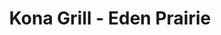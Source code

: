 ---
layout: place
title: "Kona Grill - Eden Prairie"
permalink: /minnesota/eden-prairie/kona-grill-eden-prairie.html
stateAbbr: MN
stateName: Minnesota
cityName: Eden Prairie
seo:
  name: "Kona Grill - Eden Prairie"
  type: Restaurant
  links: null
description: "Looking for sushi in Eden Prairie, Minnesota? Check out Kona Grill - Eden Prairie for a delightful Japanese dining experience. Enjoy a variety of sushi and o..."
place_id: ChIJnW4txKIY9ocR4QoonRZmb6Q
photos:
  - name: >-
      places/ChIJnW4txKIY9ocR4QoonRZmb6Q/photos/AeeoHcLMmFGPKTvDI-_qCkDhg02URWAy7II4GzkQB_b2tAxJ3bniTVoOov4b8Itat3PZbopzoR76fQu-Hw8CGLvcf8XGkK9-9G9WWhxfIYHYwJ7hRFeEB4KtgJYzzQoRd8gYkdkxs7BW0EzGX0pqoR62l-ZfbefpKnsWTi8G9W5YCovcdP3WBkKOteNXeHnb_ESDuB-dUdHg_ouBlRawtt_QXGc7YeSDv2hZzkO8Sf5VN5z_nYywFkPdwtidpJtLEpgVq_DdFTvglUiwdIlcv6_Ec9uAZvDXM3F423Yyu09NE3GIRxM18DS6u8XiLd70yBRnV3xnK5EJqnGO_TX-saQdPO5z7VNbVpWuU4pOXrut09nzZx5oJxp7H3VdsTgSzfL87E9OT-9V1sA0p6Z1rMjgOKf5OfxOoKEL7XceQpTMdSXh--qg
    widthPx: 4032
    heightPx: 3024
    authorAttributions:
      - displayName: Paul Neumann
        uri: https://maps.google.com/maps/contrib/112571725805444518553
        photoUri: >-
          https://lh3.googleusercontent.com/a-/ALV-UjUrvL8S-UIWcKApwLoTvbXIVCyjn5SyACeRsjYJHMR2Uu_OAcfO=s100-p-k-no-mo
    flagContentUri: >-
      https://www.google.com/local/imagery/report/?cb_client=maps_api_places.places_api&image_key=!1e10!2sCIHM0ogKEICAgIDEtuKj4AE&hl=en-US
    googleMapsUri: >-
      https://www.google.com/maps/place//data=!3m4!1e2!3m2!1sCIHM0ogKEICAgIDEtuKj4AE!2e10!4m2!3m1!1s0x87f618a2c42d6e9d:0xa46f66169d280ae1
  - name: >-
      places/ChIJnW4txKIY9ocR4QoonRZmb6Q/photos/AeeoHcKvgJkdrBsIq4VxnZzv0rb5-lNt9iK-P8Jv9Ze-h5QW7kNLaARmfj9-o6LQVtNYrAvwsdEslD4mPMnKXiYKqehA2hMghooudSo-hQJHRksN-U7EGMCGV8nNGxwZ339DKtZ0bViAE9gw87xvD1YPh_0mlA7r1OzUgKn67h9VNe_mDanrGM678nzySqx6EE5aYYmzeT2CW0T6jeKi66JQmW5WlG9_SwLkYwsqts0A-u-_eCsGctxvqF2ay3L3VlAWPmW-FBLTJSk8ginosqXlC2zjcvHW0LpG5_i6FuM7Y8bbiw
    widthPx: 2048
    heightPx: 1536
    authorAttributions:
      - displayName: Kona Grill - Eden Prairie
        uri: https://maps.google.com/maps/contrib/100411444050552859063
        photoUri: >-
          https://lh3.googleusercontent.com/a-/ALV-UjWY6Jl3EIhG_M1GfxN50avbvA6irVmuywPuLucbRrqRLgcdJbJ6=s100-p-k-no-mo
    flagContentUri: >-
      https://www.google.com/local/imagery/report/?cb_client=maps_api_places.places_api&image_key=!1e10!2sAF1QipN0jY2bIIZnMt6UBJJTF_ImX3s5K2mGQKN-JjRf&hl=en-US
    googleMapsUri: >-
      https://www.google.com/maps/place//data=!3m4!1e2!3m2!1sAF1QipN0jY2bIIZnMt6UBJJTF_ImX3s5K2mGQKN-JjRf!2e10!4m2!3m1!1s0x87f618a2c42d6e9d:0xa46f66169d280ae1
  - name: >-
      places/ChIJnW4txKIY9ocR4QoonRZmb6Q/photos/AeeoHcIx4EQ_2hXmP_tWufUGLlSz9Xn5Aw9IvNazvDw_Q1286alv03rylHcWgTqUGh4ghALw8opY8f65OoNUJ09Z6IZgW_hqdE-N0rbZSLCWXPUnzYj4Lt2vYlr4PpHAyRoS5ew5nxjNr9N-ern2O_oNGtGOKOlj3-iYVey1h12MeK2YDKIOyewLuGaKIzlKJJGlk9uG3CvNdSDPpjkE4HutRxYSB9bjPVbwR1-XEVs-7ZwBD_Iub5N-ckxiv9rNbrzhpF3Ghl4yaxio-tTutiCDptGBQdXc-4h9riBn3C8O-8Vxfc5ALj7aCSxW61h9o0fHhOFz6b-aiiHt4SywITsty2U-uYDRFIRs4Sn3mydJ4oTRhsCE5A5V3KyP8o3Bqqfby5T9R8ipP2t8Z6oZMY7BDXRpf0ZHR88z63a7cjr0XepMIGz8
    widthPx: 3600
    heightPx: 4800
    authorAttributions:
      - displayName: Mikayla Mahan
        uri: https://maps.google.com/maps/contrib/117186929958386098420
        photoUri: >-
          https://lh3.googleusercontent.com/a/ACg8ocIXNojDHSvkrzA6GsbHC5h8cA-FliD6RTUYdDziRy0dwfFZxA=s100-p-k-no-mo
    flagContentUri: >-
      https://www.google.com/local/imagery/report/?cb_client=maps_api_places.places_api&image_key=!1e10!2sCIHM0ogKEICAgMDAhJ_WsAE&hl=en-US
    googleMapsUri: >-
      https://www.google.com/maps/place//data=!3m4!1e2!3m2!1sCIHM0ogKEICAgMDAhJ_WsAE!2e10!4m2!3m1!1s0x87f618a2c42d6e9d:0xa46f66169d280ae1
  - name: >-
      places/ChIJnW4txKIY9ocR4QoonRZmb6Q/photos/AeeoHcIr45EtczoQrQL33H9l-eOx8pmhhgC-LTvtUkMOIXrOJzwnbSRZuN6u73zNJy6ATwdlinBgXPCeZjLPRkn-lUEqKLx6OzU88mHtrUVLdCYgtgvdduO7P3xlIiBDxo8-RoeJWeusD5Ti5SL5WGQ0XX0XexTA8h6D_Vvh16_Dj7jYB2Wr_grweVbPXErWCjiicB8eyyNNt0ABHDTQ-FBXqK_OXtj1aOinzPR4zFTm6Jv8AYyHZITYd2l6TrPs-Jr_cLU5i_rZDEjGmHWGuegTf7xoVHdjABvh_NOgvUqgQ7oCfeC0pnLum5xQhW-bIPFqKNRulubiP2EVt8wRf-e5QFeu2VLjFu70wqV_tfwqdLOMk5CkJVmWWfgftTDdl_6FnI4WzO7CQLHU_iy64PVQWMh_ISHnRoI02qyfRQsf5rVCKPiC
    widthPx: 3024
    heightPx: 4032
    authorAttributions:
      - displayName: Chris g
        uri: https://maps.google.com/maps/contrib/108384096411673811136
        photoUri: >-
          https://lh3.googleusercontent.com/a-/ALV-UjWr0UfM-rkRTFIPuLw7Vrb_h6N1kD_cXV_OyoZOq9OsMljJkxaw=s100-p-k-no-mo
    flagContentUri: >-
      https://www.google.com/local/imagery/report/?cb_client=maps_api_places.places_api&image_key=!1e10!2sCIHM0ogKEICAgMDw8MS42gE&hl=en-US
    googleMapsUri: >-
      https://www.google.com/maps/place//data=!3m4!1e2!3m2!1sCIHM0ogKEICAgMDw8MS42gE!2e10!4m2!3m1!1s0x87f618a2c42d6e9d:0xa46f66169d280ae1
  - name: >-
      places/ChIJnW4txKIY9ocR4QoonRZmb6Q/photos/AeeoHcKoMt3tFr_lcwPbVmmaW2AMaSGz59ZEZtXf92TGieZmsumk15KLte9-bfPqT6pnuX3Gwn8c4XOvuFOUcMZnroWwxuGuLOMYdyjSxJ1rmPoBbbQiI2Gjm0FHbURlHHIwDazSekmNvl8CWebgleU2LEFSkiLN_IgUVyDHKt16cdDNf-1R0lytA0inWtzS8Qezbq0xz1BEpZjbR1lMRCJoYvRCmIhhN1jBhrOeHrN3w_AJ3Ptpr-pz4PA-hZZKu9ehUB5W2lUtRrOWps3-00-wNBzKtW1ivKV8kidC9PzdTIqUaVndHpAtFTTmOyvTYQLPDapg7GIJutV23_jPQ2uGJM3SXNel8bl7r5CrvfcHgCGIOg7M6-zbfh0OSw1z1Mr5qBm7qBXMFeK_YeLaLrJHzy20YdXKRLQ38AnYQnkVNFY
    widthPx: 4000
    heightPx: 2252
    authorAttributions:
      - displayName: David Fletcher (RegNeoJazz)
        uri: https://maps.google.com/maps/contrib/109069620791820965838
        photoUri: >-
          https://lh3.googleusercontent.com/a-/ALV-UjVE7fyeg2Y0_4f79r4cRtrMwTYNS95c2Mj6q73VgKkZaGZuTVmukg=s100-p-k-no-mo
    flagContentUri: >-
      https://www.google.com/local/imagery/report/?cb_client=maps_api_places.places_api&image_key=!1e10!2sCIHM0ogKEICAgICf4tDdOA&hl=en-US
    googleMapsUri: >-
      https://www.google.com/maps/place//data=!3m4!1e2!3m2!1sCIHM0ogKEICAgICf4tDdOA!2e10!4m2!3m1!1s0x87f618a2c42d6e9d:0xa46f66169d280ae1
  - name: >-
      places/ChIJnW4txKIY9ocR4QoonRZmb6Q/photos/AeeoHcL0xQMA0OQy6LvEx-9JJPYxZCSLGuTK9VwnBocn4s920PdS_8HmgreZE98FVBJMBZu9cw-W6EYWx7MxTVC240geBz67Sr9tQ0aIvuqRxvw1ZqZxiE8Ibugm3oGrfPzPIut1U6bUzSYbMRLzzFf4X3OKO90gGDzosC-w0pb5nh0m-3EUwm4v0wGHCTWIxJhwpbyS5qO8w74Hway5Ttp0pT4gER0oxNdGM0TiaqzHBWP-Z8fTRGIsC6vTJOtJ_QC6qD4ZOMpUEB0mQAIswtnStmxEPIlFpzdXAYLVUDN0YGVzwZBRkjDyYjdfNGK1FjpSWOOiUXYcjyn99sHpfYWiQAeEHo2L1ZPWfApQeytXvJAqk_zYywI-jO-LnjIsublfycQsxQWjrHWTTx42odZqMAfOeRhYg7tebd80bKLC-Ts2ug
    widthPx: 3621
    heightPx: 3024
    authorAttributions:
      - displayName: Karin Miller
        uri: https://maps.google.com/maps/contrib/103323540611018747531
        photoUri: >-
          https://lh3.googleusercontent.com/a-/ALV-UjWs1bD922yRJVc-RZ6jrGtabBGn9jghe7UlgRsDgxPzI0BB78eNhg=s100-p-k-no-mo
    flagContentUri: >-
      https://www.google.com/local/imagery/report/?cb_client=maps_api_places.places_api&image_key=!1e10!2sCIHM0ogKEICAgIC96821PQ&hl=en-US
    googleMapsUri: >-
      https://www.google.com/maps/place//data=!3m4!1e2!3m2!1sCIHM0ogKEICAgIC96821PQ!2e10!4m2!3m1!1s0x87f618a2c42d6e9d:0xa46f66169d280ae1
  - name: >-
      places/ChIJnW4txKIY9ocR4QoonRZmb6Q/photos/AeeoHcJwYr-ZNmaKyrUMUY6G8IRvqD0J5ZVRwgUS2yeJ_QPaGVx2WdH1uLE7iquGiji3ghLMlgcYqR4BD7Bv8NXVkdqJcosvih5ey0L5BGb_qHMHrMo27I3f-C-ErK1RxeCwzgU4aom6V8vJTYKFaG0J487S3--ayGSv3fqurSS2pV-FZ6pX_EXSgF2bAa0g4kjBGdg5qLxyNhn_1uLHvcnzk_WPvEVIMIbv06ym5wjVxi_3mqdjuJxqQev4liicaRXH7oIrm8zme_n4qvHo2YI-5xmUihD0Ah2CfBP70yeGuRZ-wK2jAe-AFn-0e3bV3RR0eSh_MdLAQkuy070BcaN75Kckt7s6OyxQl_biFZ1ZpYpQ38Z2txA1xhD4c83ufzdO8A2IhYzWnhHBw1bBKjkWwRo8h91lMZF21Tlk70iHce3w74AP
    widthPx: 3024
    heightPx: 4032
    authorAttributions:
      - displayName: Kerrythewriter
        uri: https://maps.google.com/maps/contrib/104871500429211773241
        photoUri: >-
          https://lh3.googleusercontent.com/a-/ALV-UjUYAkJJBOLlYr9zqKC3UY0hEb-gWiN3gtynmnlpZoaV818KrFG0=s100-p-k-no-mo
    flagContentUri: >-
      https://www.google.com/local/imagery/report/?cb_client=maps_api_places.places_api&image_key=!1e10!2sCIHM0ogKEICAgIDtn5jRzQE&hl=en-US
    googleMapsUri: >-
      https://www.google.com/maps/place//data=!3m4!1e2!3m2!1sCIHM0ogKEICAgIDtn5jRzQE!2e10!4m2!3m1!1s0x87f618a2c42d6e9d:0xa46f66169d280ae1
  - name: >-
      places/ChIJnW4txKIY9ocR4QoonRZmb6Q/photos/AeeoHcIKTJsdK2IvKRxhp8GKZxFuXXRBqNDs_eqpvqlolMifQnpYyauwOAidmjdOjmPBm1izdZoVnYNyNFevnE5We_8lt7Mtvxa39yoiuVjF_UXLcua4wqDj-eUddRIoXAjp5IMYMmL0Z1S3gdSwHoKnl6oC-JO9lIUHZs7Tw9kgXDBp41O67qqu1AJYTkHBdQiDn1trVhZXV52Q7ntRG-ZQtAHRmpkKO_Tgn-nXqfQBxuxrkdJnZ8sJO5cKxrzqny-27H0AE9VwU3JrxevHcPWfM61DMEaiCdlVyRpmF0P-jY6iaxDrIY40YuZqS6d5eySz_MsKvoLpOlGDU_hIIqUQWptOqFfcQC_RWYwhqKrVaHH_O2jjx8VmjsvreCyM7tEiOsxGeMHocNrpXoRLUCPT8WYesLETJ0vbBIFN3i8x0mrd-IE
    widthPx: 4000
    heightPx: 2252
    authorAttributions:
      - displayName: David Fletcher (RegNeoJazz)
        uri: https://maps.google.com/maps/contrib/109069620791820965838
        photoUri: >-
          https://lh3.googleusercontent.com/a-/ALV-UjVE7fyeg2Y0_4f79r4cRtrMwTYNS95c2Mj6q73VgKkZaGZuTVmukg=s100-p-k-no-mo
    flagContentUri: >-
      https://www.google.com/local/imagery/report/?cb_client=maps_api_places.places_api&image_key=!1e10!2sCIHM0ogKEICAgICf4tDdmAE&hl=en-US
    googleMapsUri: >-
      https://www.google.com/maps/place//data=!3m4!1e2!3m2!1sCIHM0ogKEICAgICf4tDdmAE!2e10!4m2!3m1!1s0x87f618a2c42d6e9d:0xa46f66169d280ae1
  - name: >-
      places/ChIJnW4txKIY9ocR4QoonRZmb6Q/photos/AeeoHcIEwnEVWULzLE5TECzVtsrO6Q6sKCNwCNPf_SRtYEecOyklkdOqrcZz5PuRuHxC58Fetu0vPK_oNPu5MTEvn0AlE3K1C1_a63f5K5LzinRJSLk0EziE5iR98alDNdE9fzsbGZJdZh3F8hJdGQezkCvboK1FPhJx5qHgcJCQrmTBxUVQX3b2hODRFz_dKAxJIkgtr7Wwcukej6KD69UyL8UKVxIsmrUBYX6WQalfeTHyOAo4WkrgToXypYMxTbx7uRoRfp5BC44DaHkDXa56ITefgJGsB66aKEmGGOWH-HzcLL8Sz-is42JB3iTa3YD-rCaTld-G-sA0EdH4SShZANOEM-DDdY9xD9eAhUS_8SmFFDoD7C07LxT1Qq1VnzCrGS3SbIGrpKXy7JPXm6rQBCnL-Z3ouQRh6gmArNXxINr_1ApL
    widthPx: 3840
    heightPx: 2160
    authorAttributions:
      - displayName: Andrew Gobran
        uri: https://maps.google.com/maps/contrib/105246744412396688277
        photoUri: >-
          https://lh3.googleusercontent.com/a-/ALV-UjXIDjjGesnQiFCStzXdystPVikwuvPRWt3O2Tntw5PYuaN1Gd8afg=s100-p-k-no-mo
    flagContentUri: >-
      https://www.google.com/local/imagery/report/?cb_client=maps_api_places.places_api&image_key=!1e10!2sCIHM0ogKEICAgID6o62-8gE&hl=en-US
    googleMapsUri: >-
      https://www.google.com/maps/place//data=!3m4!1e2!3m2!1sCIHM0ogKEICAgID6o62-8gE!2e10!4m2!3m1!1s0x87f618a2c42d6e9d:0xa46f66169d280ae1
  - name: >-
      places/ChIJnW4txKIY9ocR4QoonRZmb6Q/photos/AeeoHcJsLTdKAzhvn2G5Fxn6vbpUyDM4XuEyyRccoW_SZyI39EIFamIyLz1GDS27_UZxgveStFZEM_aPGQ770Ban3sWcW73gsXViWTkpl-zU_aN0a6p-OkUfYNVlldTC5DWIgB5tVKioNVHzK1UZZUoJV2-fgTmvzle9nRpCWEcE2w33nSeT3PH4klBan5ttwgjKALAPchjy8i2VndAhEYtoy0Yuejs8b7oH4Bq0sHwEyN9M_PfRCmvd41WBec44OKuYQYvK1syIeAdkFeu-bORMUWcQmWqIUwfWxzuZ3coVu3Oipg
    widthPx: 4800
    heightPx: 3475
    authorAttributions:
      - displayName: Kona Grill - Eden Prairie
        uri: https://maps.google.com/maps/contrib/100411444050552859063
        photoUri: >-
          https://lh3.googleusercontent.com/a-/ALV-UjWY6Jl3EIhG_M1GfxN50avbvA6irVmuywPuLucbRrqRLgcdJbJ6=s100-p-k-no-mo
    flagContentUri: >-
      https://www.google.com/local/imagery/report/?cb_client=maps_api_places.places_api&image_key=!1e10!2sAF1QipOKsPf5jszQbUD9Wp_5kv-iEzVss57UzllNRm_l&hl=en-US
    googleMapsUri: >-
      https://www.google.com/maps/place//data=!3m4!1e2!3m2!1sAF1QipOKsPf5jszQbUD9Wp_5kv-iEzVss57UzllNRm_l!2e10!4m2!3m1!1s0x87f618a2c42d6e9d:0xa46f66169d280ae1
address: 11997 Singletree Ln, Eden Prairie, MN 55344, USA
street: 11997 Singletree Ln
city: Eden Prairie
state: MN
zip: '55344'
country: USA
neighborhood: null
latitude: '44.855771'
longitude: '-93.428827'
accessibility_options:
  wheelchairAccessibleParking: true
  wheelchairAccessibleEntrance: true
  wheelchairAccessibleRestroom: true
  wheelchairAccessibleSeating: true
business_status: OPERATIONAL
name: Kona Grill - Eden Prairie
google_maps_links:
  directionsUri: >-
    https://www.google.com/maps/dir//''/data=!4m7!4m6!1m1!4e2!1m2!1m1!1s0x87f618a2c42d6e9d:0xa46f66169d280ae1!3e0
  placeUri: https://maps.google.com/?cid=11848801391947025121
  writeAReviewUri: >-
    https://www.google.com/maps/place//data=!4m3!3m2!1s0x87f618a2c42d6e9d:0xa46f66169d280ae1!12e1
  reviewsUri: >-
    https://www.google.com/maps/place//data=!4m4!3m3!1s0x87f618a2c42d6e9d:0xa46f66169d280ae1!9m1!1b1
  photosUri: >-
    https://www.google.com/maps/place//data=!4m3!3m2!1s0x87f618a2c42d6e9d:0xa46f66169d280ae1!10e5
primary_type: American Restaurant
opening_hours:
  regular: null
  current: null
secondary_opening_hours:
  regular:
    weekdayDescriptions: null
    type: null
  current:
    weekdayDescriptions: null
    type: null
phone: null
price_level: null
price_range: null
rating: null
rating_count: 0
website: null
reviews: null
parking_options: null
payment_options: null
allow_dogs: null
curbside_pickup: null
delivery: null
dine_in: null
good_for_children: null
good_for_groups: null
good_for_sports: null
live_music: null
menu_for_children: null
outdoor_seating: null
reservable: null
restroom: null
serves_beer: null
serves_breakfast: null
serves_brunch: null
serves_cocktails: null
serves_coffee: null
serves_dinner: null
serves_dessert: null
serves_lunch: null
serves_vegetarian_food: null
serves_wine: null
takeout: null
summary: null

---
